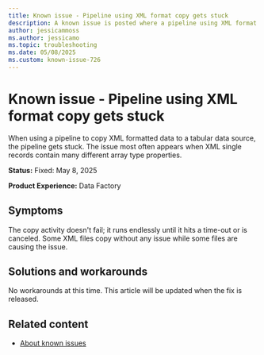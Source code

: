 ```yaml
---
title: Known issue - Pipeline using XML format copy gets stuck
description: A known issue is posted where a pipeline using XML format copy gets stuck.
author: jessicammoss
ms.author: jessicamo
ms.topic: troubleshooting  
ms.date: 05/08/2025
ms.custom: known-issue-726
---
```


# Known issue - Pipeline using XML format copy gets stuck

When using a pipeline to copy XML formatted data to a tabular data source, the pipeline gets stuck. The issue most often appears when XML single records contain many different array type properties.

**Status:** Fixed: May 8, 2025

**Product Experience:** Data Factory

## Symptoms

The copy activity doesn't fail; it runs endlessly until it hits a time-out or is canceled. Some XML files copy without any issue while some files are causing the issue.

## Solutions and workarounds

No workarounds at this time. This article will be updated when the fix is released.

## Related content

- [About known issues](https://support.fabric.microsoft.com/known-issues)

